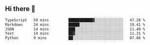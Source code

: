 ## Hi there 👋

 <!--START_SECTION:waka-->

```txt
TypeScript   59 mins         ███████████▓░░░░░░░░░░░░░   47.28 %
Markdown     24 mins         █████░░░░░░░░░░░░░░░░░░░░   19.41 %
JSON         14 mins         ███░░░░░░░░░░░░░░░░░░░░░░   11.49 %
Text         14 mins         ██▓░░░░░░░░░░░░░░░░░░░░░░   11.31 %
Python       9 mins          ██░░░░░░░░░░░░░░░░░░░░░░░   07.86 %
```

<!--END_SECTION:waka-->

<!--
**ValentinRapp/ValentinRapp** is a ✨ _special_ ✨ repository because its `README.md` (this file) appears on your GitHub profile.

Here are some ideas to get you started:

- 🔭 I’m currently working on ...
- 🌱 I’m currently learning ...
- 👯 I’m looking to collaborate on ...
- 🤔 I’m looking for help with ...
- 💬 Ask me about ...
- 📫 How to reach me: ...
- 😄 Pronouns: ...
- ⚡ Fun fact: ...
-->
